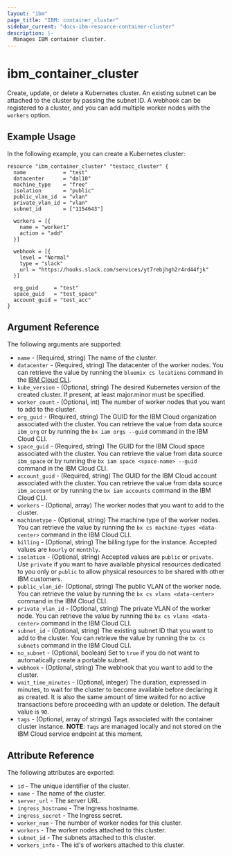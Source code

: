```yaml
---
layout: "ibm"
page_title: "IBM: container_cluster"
sidebar_current: "docs-ibm-resource-container-cluster"
description: |-
  Manages IBM container cluster.
---
```


# ibm\_container_cluster

Create, update, or delete a Kubernetes cluster. An existing subnet can be attached to the cluster by passing the subnet ID. A webhook can be registered to a cluster, and you can add multiple worker nodes with the `workers` option.

## Example Usage

In the following example, you can create a Kubernetes cluster:

```hcl
resource "ibm_container_cluster" "testacc_cluster" {
  name            = "test"
  datacenter      = "dal10"
  machine_type    = "free"
  isolation       = "public"
  public_vlan_id  = "vlan"
  private_vlan_id = "vlan"
  subnet_id       = ["1154643"]

  workers = [{
    name = "worker1"
    action = "add"
  }]

  webhook = [{
    level = "Normal"
    type = "slack"
    url = "https://hooks.slack.com/services/yt7rebjhgh2r4rd44fjk"
  }]

  org_guid     = "test"
  space_guid   = "test_space"
  account_guid = "test_acc"
}
```

## Argument Reference

The following arguments are supported:

* `name` - (Required, string) The name of the cluster.
* `datacenter` - (Required, string)  The datacenter of the worker nodes. You can retrieve the value by running the `bluemix cs locations` command in the [IBM Cloud CLI](https://console.bluemix.net/docs/cli/reference/bluemix_cli/get_started.html#getting-started).
* `kube_version` - (Optional, string) The desired Kubernetes version of the created cluster. If present, at least major.minor must be specified.
* `worker_count` - (Optional, int) The number of worker nodes that you want to add to the cluster.
* `org_guid` - (Required, string) The GUID for the IBM Cloud organization associated with the cluster. You can retrieve the value from data source `ibm_org` or by running the `bx iam orgs --guid` command in the IBM Cloud CLI.
* `space_guid` - (Required, string) The GUID for the IBM Cloud space associated with the cluster. You can retrieve the value from data source `ibm_space` or by running the `bx iam space <space-name> --guid` command in the IBM Cloud CLI.
* `account_guid` - (Required, string) The GUID for the IBM Cloud account associated with the cluster. You can retrieve the value from data source `ibm_account` or by running the `bx iam accounts` command in the IBM Cloud CLI.
* `workers` - (Optional, array) The worker nodes that you want to add to the cluster.
* `machinetype` - (Optional, string) The machine type of the worker nodes. You can retrieve the value by running the `bx cs machine-types <data-center>` command in the IBM Cloud CLI.
* `billing` - (Optional, string) The billing type for the instance. Accepted values are `hourly` or `monthly`.
* `isolation` - (Optional, string) Accepted values are `public` or `private`. Use `private` if you want to have available physical resources dedicated to you only or `public` to allow physical resources to be shared with other IBM customers.
* `public_vlan_id`- (Optional, string) The public VLAN of the worker node. You can retrieve the value by running the `bx cs vlans <data-center>` command in the IBM Cloud CLI.
* `private_vlan_id` - (Optional, string) The private VLAN of the worker node. You can retrieve the value by running the `bx cs vlans <data-center>` command in the IBM Cloud CLI.
* `subnet_id` - (Optional, string) The existing subnet ID that you want to add to the cluster. You can retrieve the value by running the `bx cs subnets` command in the IBM Cloud CLI.
* `no_subnet` - (Optional, boolean) Set to `true` if you do not want to automatically create a portable subnet.
* `webhook` - (Optional, string) The webhook that you want to add to the cluster.
* `wait_time_minutes` - (Optional, integer) The duration, expressed in minutes, to wait for the cluster to become available before declaring it as created. It is also the same amount of time waited for no active transactions before proceeding with an update or deletion. The default value is `90`.
* `tags` - (Optional, array of strings) Tags associated with the container cluster instance.
  **NOTE**: `Tags` are managed locally and not stored on the IBM Cloud service endpoint at this moment.

## Attribute Reference

The following attributes are exported:

* `id` - The unique identifier of the cluster.
* `name` - The name of the cluster.
* `server_url` - The server URL.
* `ingress_hostname` - The Ingress hostname.
* `ingress_secret` - The Ingress secret.
* `worker_num` - The number of worker nodes for this cluster.
* `workers` - The worker nodes attached to this cluster.
* `subnet_id` - The subnets attached to this cluster.
* `workers_info` - The id's of workers attached to this cluster.
